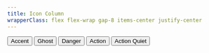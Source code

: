```yaml
---
title: Icon Column
wrapperClass: flex flex-wrap gap-8 items-center justify-center
---
```


<button class="vv-button vv-button--column">
   <IconifyIcon icon="akar-icons:pencil" />
   Accent
</button>

<button class="vv-button vv-button--ghost vv-button--column">
   <IconifyIcon icon="akar-icons:eye" />
   Ghost
</button>

<button class="vv-button vv-button--danger vv-button--column">
   <IconifyIcon icon="akar-icons:trash" />
   Danger
</button>

<button class="vv-button vv-button--action vv-button--column">
   <IconifyIcon icon="akar-icons:copy" />
   Action
</button>

<button class="vv-button vv-button--action-quiet vv-button--column">
   <IconifyIcon icon="akar-icons:cut" />
   Action Quiet
</button>